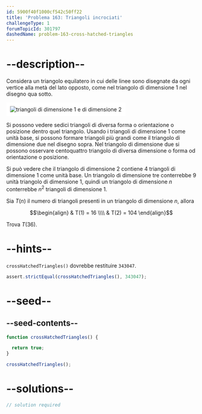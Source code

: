 ```yaml
---
id: 5900f40f1000cf542c50ff22
title: 'Problema 163: Triangoli incrociati'
challengeType: 1
forumTopicId: 301797
dashedName: problem-163-cross-hatched-triangles
---
```


# --description--

Considera un triangolo equilatero in cui delle linee sono disegnate da ogni vertice alla metà del lato opposto, come nel triangolo di dimensione 1 nel disegno qua sotto.

<img class="img-responsive center-block" alt="triangoli di dimensione 1 e di dimensione 2" src="https://cdn.freecodecamp.org/curriculum/project-euler/cross-hatched-triangles.gif" style="background-color: white; padding: 10px;" />

Si possono vedere sedici triangoli di diversa forma o orientazione o posizione dentro quel triangolo. Usando i triangoli di dimensione 1 come unità base, si possono formare triangoli più grandi come il triangolo di dimensione due nel disegno sopra. Nel triangolo di dimensione due si possono osservare centoquattro triangolo di diversa dimensione o forma od orientazione o posizione.

Si può vedere che il triangolo di dimensione 2 contiene 4 triangoli di dimensione 1 come unità base. Un triangolo di dimensione tre conterrebbe 9 unità triangolo di dimensione 1, quindi un triangolo di dimensione $n$ conterrebbe $n^2$ triangoli di dimensione 1.

Sia $T(n)$ il numero di triangoli presenti in un triangolo di dimensione $n$, allora

$$\begin{align}   & T(1) = 16 \\\\
  & T(2) = 104 \end{align}$$

Trova $T(36)$.

# --hints--

`crossHatchedTriangles()` dovrebbe restituire `343047`.

```js
assert.strictEqual(crossHatchedTriangles(), 343047);
```

# --seed--

## --seed-contents--

```js
function crossHatchedTriangles() {

  return true;
}

crossHatchedTriangles();
```

# --solutions--

```js
// solution required
```

